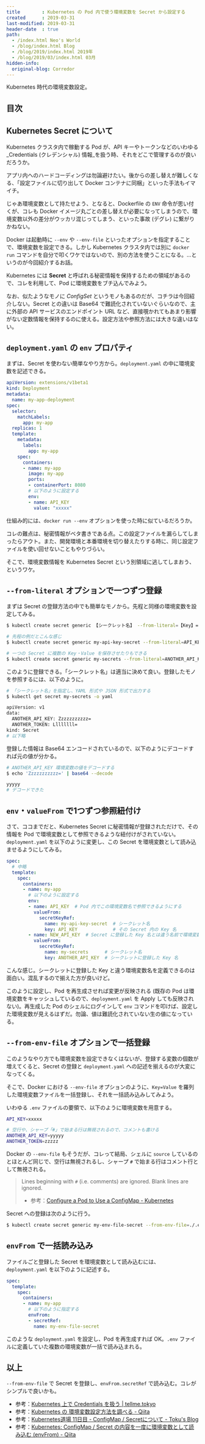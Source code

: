 ```yaml
---
title        : Kubernetes の Pod 内で使う環境変数を Secret から設定する
created      : 2019-03-31
last-modified: 2019-03-31
header-date  : true
path:
  - /index.html Neo's World
  - /blog/index.html Blog
  - /blog/2019/index.html 2019年
  - /blog/2019/03/index.html 03月
hidden-info:
  original-blog: Corredor
---
```


Kubernetes 時代の環境変数設定。

## 目次

## Kubernetes Secret について

Kubernetes クラスタ内で稼動する Pod が、API キーやトークンなどのいわゆる _Credentials (クレデンシャル) 情報_を扱う時、それをどこで管理するのが良いだろうか。

アプリ内へのハードコーディングは勿論避けたい。後からの差し替えが難しくなる、「設定ファイルに切り出して Docker コンテナに同梱」といった手法もイマイチ。

じゃあ環境変数として持たせよう、となると、Dockerfile の `ENV` 命令が思い付くが、コレも Docker イメージ丸ごとの差し替えが必要になってしまうので、環境変数以外の差分がウッカリ混じってしまう、といった事故 (デグレ) に繋がりかねない。

Docker は起動時に `--env` や `--env-file` といったオプションを指定することで、環境変数を設定できる。しかし Kubernetes クラスタ内では別に `docker run` コマンドを自分で叩くワケではないので、別の方法を使うことになる。…というのが今回紹介するお話。

Kubernetes には **Secret** と呼ばれる秘密情報を保持するための領域があるので、コレを利用して、Pod に環境変数をブチ込んでみよう。

なお、似たようなモノに _ConfigSet_ というモノもあるのだが、コチラは今回紹介しない。Secret との違いは Base64 で難読化されていないぐらいなので、主に外部の API サービスのエンドポイント URL など、直接覗かれてもあまり影響がない定数情報を保持するのに使える。設定方法や参照方法には大きな違いはない。

## `deployment.yaml` の `env` プロパティ

まずは、Secret を使わない簡単なやり方から。`deployment.yaml` の中に環境変数を記述できる。

```yaml
apiVersion: extensions/v1beta1
kind: Deployment
metadata:
  name: my-app-deployment
spec:
  selector:
    matchLabels:
      app: my-app
  replicas: 1
  template:
    metadata:
      labels:
        app: my-app
    spec:
      containers:
      - name: my-app
        image: my-app
        ports:
        - containerPort: 8080
        # 以下のように設定する
        env:
        - name: API_KEY
          value: "xxxxx"
```

仕組み的には、`docker run --env` オプションを使った時に似ているだろうか。

コレの難点は、秘密情報がベタ書きである点。この設定ファイルを漏らしてしまったらアウト。また、開発環境と本番環境を切り替えたりする時に、同じ設定ファイルを使い回せないこともやりづらい。

そこで、環境変数情報を Kubernetes Secret という別領域に逃してしまおう、というワケ。

## `--from-literal` オプションで一つずつ登録

まずは Secret の登録方法の中でも簡単なモノから。先程と同様の環境変数を設定してみる。

```bash
$ kubectl create secret generic 【シークレット名】 --from-literal=【Key】=【Value】

# 先程の例だとこんな感じ
$ kubectl create secret generic my-api-key-secret --from-literal=API_KEY=xxxxx

# 一つの Secret に複数の Key・Value を保存させたりもできる
$ kubectl create secret generic my-secrets --from-literal=ANOTHER_API_KEY=yyyyy --from-literal=ANOTHER_TOKEN=zzzzz
```

このように登録できる。「シークレット名」は適当に決めて良い。登録したモノを参照するには、以下のように。

```bash
# 「シークレット名」を指定し、YAML 形式や JSON 形式で出力する
$ kubectl get secret my-secrets -o yaml

apiVersion: v1
data:
  ANOTHER_API_KEY: Zzzzzzzzzzz=
  ANOTHER_TOKEN: Llllllll=
kind: Secret
# 以下略
```

登録した情報は Base64 エンコードされているので、以下のようにデコードすれば元の値が分かる。

```bash
# ANOTHER_API_KEY 環境変数の値をデコードする
$ echo 'Zzzzzzzzzzz=' | base64 --decode

yyyyy
# デコードできた
```

## `env`・`valueFrom` で1つずつ参照紐付け

さて、ココまでだと、Kubernetes Secret に秘密情報が登録されただけで、その情報を Pod で環境変数として参照できるような紐付けがされていない。`deployment.yaml` を以下のように変更し、この Secret を環境変数として読み込ませるようにしてみる。

```yaml
spec:
  # 中略
  template:
    spec:
      containers:
      - name: my-app
        # 以下のように設定する
        env:
        - name: API_KEY  # Pod 内でこの環境変数名で参照できるようにする
          valueFrom:
            secretKeyRef:
              name: my-api-key-secret  # シークレット名
              key: API_KEY             # その Secret 内の Key 名
        - name: NEW_API_KEY  # Secret に登録した Key 名とは違う名前で環境変数を設定したりもできる
          valueFrom:
            secretKeyRef:
              name: my-secrets      # シークレット名
              key: ANOTHER_API_KEY  # シークレットに登録した Key 名
```

こんな感じ。シークレットに登録した Key と違う環境変数名を定義できるのは面白い。混乱するので揃えた方が良いけど。

このように設定し、Pod を再生成させれば変更が反映される (既存の Pod は環境変数をキャッシュしているので、`deployment.yaml` を Apply しても反映されない)。再生成した Pod のシェルにログインして `env` コマンドを叩けば、設定した環境変数が見えるはずだ。勿論、値は難読化されていない生の値になっている。

## `--from-env-file` オプションで一括登録

このようなやり方でも環境変数を設定できなくはないが、登録する変数の個数が増えてくると、Secret の登録と `deployment.yaml` への記述を揃えるのが大変になってくる。

そこで、Docker における `--env-file` オプションのように、`Key=Value` を羅列した環境変数ファイルを一括登録し、それを一括読み込みしてみよう。

いわゆる `.env` ファイルの要領で、以下のように環境変数を用意する。

```bash
API_KEY=xxxxx

# 空行や、シャープ「#」で始まる行は無視されるので、コメントも書ける
ANOTHER_API_KEY=yyyyy
ANOTHER_TOKEN=zzzzz
```

Docker の `--env-file` もそうだが、コレって結局、シェルに `source` しているのとほとんど同じで、空行は無視されるし、シャープ `#` で始まる行はコメント行として無視される。

> Lines beginning with `#` (i.e. comments) are ignored. Blank lines are ignored.
> 
> - 参考：[Configure a Pod to Use a ConfigMap - Kubernetes](https://kubernetes.io/docs/tasks/configure-pod-container/configure-pod-configmap/#create-configmaps-from-files)

Secret への登録は次のように行う。

```bash
$ kubectl create secret generic my-env-file-secret --from-env-file=./.env
```

## `envFrom` で一括読み込み

ファイルごと登録した Secret を環境変数として読み込むには、`deployment.yaml` を以下のように記述する。

```yaml
spec:
  template:
    spec:
      containers:
      - name: my-app
        # 以下のように指定する
        envFrom:
        - secretRef:
          name: my-env-file-secret
```

このような `deployment.yaml` を設定し、Pod を再生成すれば OK。`.env` ファイルに定義していた複数の環境変数が一括で読み込まれる。

## 以上

`--from-env-file` で Secret を登録し、`envFrom.secretRef` で読み込む。コレがシンプルで良いかも。

- 参考：[Kubernetes 上で Credentials を扱う | tellme.tokyo](https://tellme.tokyo/post/2018/08/07/kubernetes-configmaps-secrets/)
- 参考：[Kubernetes の 環境変数設定方法を調べる - Qiita](https://qiita.com/toshihirock/items/40b61c5632fa062f25af)
- 参考：[Kubernetes道場 11日目 - ConfigMap / Secretについて - Toku's Blog](https://cstoku.io/posts/2018/k8sdojo-11/)
- 参考：[Kubernetes: ConfigMap / Secret の内容を一度に環境変数として読み込む (envFrom) - Qiita](https://qiita.com/tkusumi/items/cf7b096972bfa2810800)

